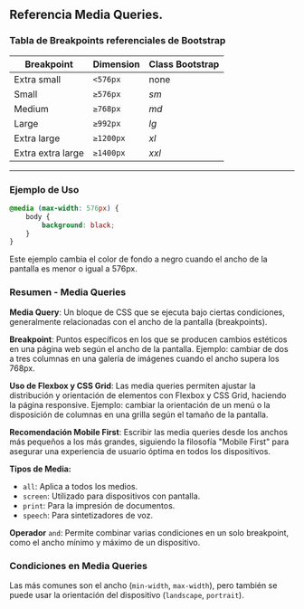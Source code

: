 ## Referencia Media Queries.

### Tabla de Breakpoints referenciales de Bootstrap

| **Breakpoint**       | **Dimension**   | **Class Bootstrap**  |
|----------------------|-----------------|----------------------|
| Extra small          | `<576px`        | none                 |
| Small                | `≥576px`        | _sm_                 |
| Medium               | `≥768px`        | _md_                 |
| Large                | `≥992px`        | _lg_                 |
| Extra large          | `≥1200px`       | _xl_                 |
| Extra extra large    | `≥1400px`       | _xxl_                |

---

### Ejemplo de Uso

```css
@media (max-width: 576px) {
    body {
        background: black;
    }
}
```
Este ejemplo cambia el color de fondo a negro cuando el ancho de la pantalla es menor o igual a 576px.

### Resumen - Media Queries

**Media Query**: Un bloque de CSS que se ejecuta bajo ciertas condiciones, generalmente relacionadas con el ancho de la pantalla (breakpoints).

**Breakpoint**: Puntos específicos en los que se producen cambios estéticos en una página web según el ancho de la pantalla. Ejemplo: cambiar de dos a tres columnas en una galería de imágenes cuando el ancho supera los 768px.

**Uso de Flexbox y CSS Grid**: Las media queries permiten ajustar la distribución y orientación de elementos con Flexbox y CSS Grid, haciendo la página responsive. Ejemplo: cambiar la orientación de un menú o la disposición de columnas en una grilla según el tamaño de la pantalla.

**Recomendación Mobile First**: Escribir las media queries desde los anchos más pequeños a los más grandes, siguiendo la filosofía "Mobile First" para asegurar una experiencia de usuario óptima en todos los dispositivos.

**Tipos de Media:**
- `all`: Aplica a todos los medios.
- `screen`: Utilizado para dispositivos con pantalla.
- `print`: Para la impresión de documentos.
- `speech`: Para sintetizadores de voz.

**Operador** `and`: Permite combinar varias condiciones en un solo breakpoint, como el ancho mínimo y máximo de un dispositivo.

### Condiciones en Media Queries
Las más comunes son el ancho (`min-width`, `max-width`), pero también se puede usar la orientación del dispositivo (`landscape`, `portrait`).
